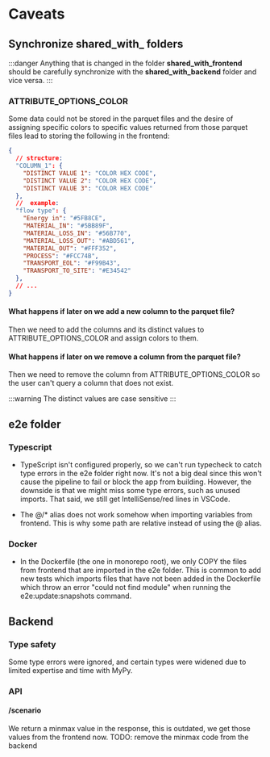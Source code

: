 # Caveats

## Synchronize shared_with_ folders

:::danger
Anything that is changed in the folder **shared_with_frontend** should be carefully synchronize with the **shared_with_backend** folder and vice versa.
:::

### ATTRIBUTE_OPTIONS_COLOR

Some data could not be stored in the parquet files and the desire of assigning specific colors to specific values returned from those parquet files lead to storing the following in the frontend:

```json
{
  // structure:
  "COLUMN_1": {
    "DISTINCT VALUE 1": "COLOR HEX CODE",
    "DISTINCT VALUE 2": "COLOR HEX CODE",
    "DISTINCT VALUE 3": "COLOR HEX CODE"
  },
  //  example:
  "flow type": {
    "Energy in": "#5FB8CE",
    "MATERIAL_IN": "#5BB89F",
    "MATERIAL_LOSS_IN": "#56B770",
    "MATERIAL_LOSS_OUT": "#ABD561",
    "MATERIAL_OUT": "#FFF352",
    "PROCESS": "#FCC74B",
    "TRANSPORT_EOL": "#F99B43",
    "TRANSPORT_TO_SITE": "#E34542"
  },
  // ...
}
```

#### What happens if later on we add a new column to the parquet file?

Then we need to add the columns and its distinct values to ATTRIBUTE_OPTIONS_COLOR and assign colors to them.

#### What happens if later on we remove a column from the parquet file?
Then we need to remove the column from ATTRIBUTE_OPTIONS_COLOR so the user can't query a column that does not exist.

:::warning
The distinct values are case sensitive
:::

## e2e folder

### Typescript

- TypeScript isn't configured properly, so we can't run typecheck to catch type errors in the e2e folder right now. It's not a big deal since this won't cause the pipeline to fail or block the app from building. However, the downside is that we might miss some type errors, such as unused imports.
That said, we still get IntelliSense/red lines in VSCode.

- The @/* alias does not work somehow when importing variables from frontend. This is why some path are relative instead of using the @ alias.

### Docker

- In the Dockerfile (the one in monorepo root), we only COPY the files from frontend that are imported in the e2e folder. This is common to add new tests which imports files that have not been added in the Dockerfile which throw an error "could not find module" when running the e2e:update:snapshots command.

## Backend

### Type safety

Some type errors were ignored, and certain types were widened due to limited expertise and time with MyPy.

### API

#### /scenario
We return a minmax value in the response, this is outdated, we get those values from the frontend now. TODO: remove the minmax code from the backend
